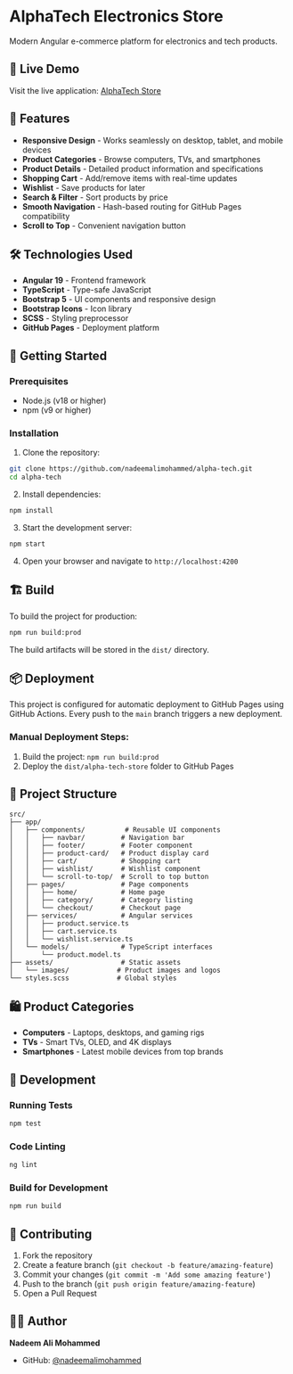# AlphaTech Electronics Store

Modern Angular e-commerce platform for electronics and tech products.

## 🌟 Live Demo
Visit the live application: [AlphaTech Store](https://nadeemalimohammed.github.io/alpha-tech/)

## 📱 Features

- **Responsive Design** - Works seamlessly on desktop, tablet, and mobile devices
- **Product Categories** - Browse computers, TVs, and smartphones
- **Product Details** - Detailed product information and specifications
- **Shopping Cart** - Add/remove items with real-time updates
- **Wishlist** - Save products for later
- **Search & Filter** - Sort products by price
- **Smooth Navigation** - Hash-based routing for GitHub Pages compatibility
- **Scroll to Top** - Convenient navigation button

## 🛠️ Technologies Used

- **Angular 19** - Frontend framework
- **TypeScript** - Type-safe JavaScript
- **Bootstrap 5** - UI components and responsive design
- **Bootstrap Icons** - Icon library
- **SCSS** - Styling preprocessor
- **GitHub Pages** - Deployment platform

## 🚀 Getting Started

### Prerequisites
- Node.js (v18 or higher)
- npm (v9 or higher)

### Installation

1. Clone the repository:
```bash
git clone https://github.com/nadeemalimohammed/alpha-tech.git
cd alpha-tech
```

2. Install dependencies:
```bash
npm install
```

3. Start the development server:
```bash
npm start
```

4. Open your browser and navigate to `http://localhost:4200`

## 🏗️ Build

To build the project for production:

```bash
npm run build:prod
```

The build artifacts will be stored in the `dist/` directory.

## 📦 Deployment

This project is configured for automatic deployment to GitHub Pages using GitHub Actions. Every push to the `main` branch triggers a new deployment.

### Manual Deployment Steps:
1. Build the project: `npm run build:prod`
2. Deploy the `dist/alpha-tech-store` folder to GitHub Pages

## 🎨 Project Structure

```
src/
├── app/
│   ├── components/          # Reusable UI components
│   │   ├── navbar/         # Navigation bar
│   │   ├── footer/         # Footer component
│   │   ├── product-card/   # Product display card
│   │   ├── cart/           # Shopping cart
│   │   ├── wishlist/       # Wishlist component
│   │   └── scroll-to-top/  # Scroll to top button
│   ├── pages/              # Page components
│   │   ├── home/           # Home page
│   │   ├── category/       # Category listing
│   │   └── checkout/       # Checkout page
│   ├── services/           # Angular services
│   │   ├── product.service.ts
│   │   ├── cart.service.ts
│   │   └── wishlist.service.ts
│   └── models/             # TypeScript interfaces
│       └── product.model.ts
├── assets/                 # Static assets
│   └── images/            # Product images and logos
└── styles.scss            # Global styles
```

## 🛍️ Product Categories

- **Computers** - Laptops, desktops, and gaming rigs
- **TVs** - Smart TVs, OLED, and 4K displays
- **Smartphones** - Latest mobile devices from top brands

## 🔧 Development

### Running Tests
```bash
npm test
```

### Code Linting
```bash
ng lint
```

### Build for Development
```bash
npm run build
```

## 🤝 Contributing

1. Fork the repository
2. Create a feature branch (`git checkout -b feature/amazing-feature`)
3. Commit your changes (`git commit -m 'Add some amazing feature'`)
4. Push to the branch (`git push origin feature/amazing-feature`)
5. Open a Pull Request


## 👨‍💻 Author

**Nadeem Ali Mohammed**
- GitHub: [@nadeemalimohammed](https://github.com/nadeemalimohammed)
